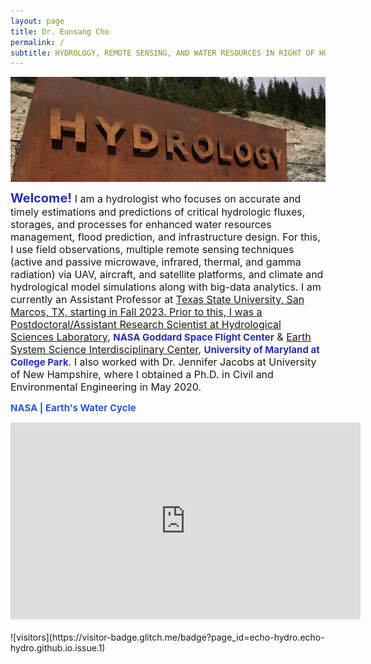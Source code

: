 ```yaml
---
layout: page
title: Dr. Eunsang Cho
permalink: /
subtitle: HYDROLOGY, REMOTE SENSING, AND WATER RESOURCES IN RIGHT OF HUMAN & CLIMATE IMPACTS
---
```


<img src="img/hydrology.jpg" width="820" align="center"/>

<b><span style="font-size: 20px !important; color: #2a2eba;">Welcome! </span></b> <span style="font-size: 16px !important;"> I am a hydrologist who focuses on accurate and timely estimations and predictions of critical hydrologic fluxes, storages, and processes for enhanced water resources management, flood prediction, and infrastructure design. For this, I use field observations, multiple remote sensing techniques (active and passive microwave, infrared, thermal, and gamma radiation) via UAV, aircraft, and satellite platforms, and climate and hydrological model simulations along with big-data analytics. 
I am currently an Assistant Professor at <a href="https://www.txst.edu/"> Texas State University, San Marcos, TX, starting in Fall 2023. Prior to this, I was a Postdoctoral/Assistant Research Scientist at <a href="https://science.gsfc.nasa.gov/earth/hydrology/">Hydrological Sciences Laboratory</a>, <b><span style="font-size: 15px !important; color: #2a2eba;">NASA Goddard Space Flight Center</span></b> & <a href="http://essic.umd.edu/joom2/">Earth System Science Interdisciplinary Center</a>, <b><span style="font-size: 15px !important; color: #2a2eba;">University of Maryland at College Park</span></b>. I also worked with Dr. Jennifer Jacobs at University of New Hampshire, where I obtained a Ph.D. in Civil and Environmental Engineering in May 2020. </span>  

<span style="font-size: 15px !important; color: #2A58E1;"><b> NASA | Earth's Water Cycle </b></span>
<br>
<center><iframe width="560" height="315" src="https://youtu.be/oaDkph9yQBs?si=MDmkGUu6tNR1oomK" frameborder="0" allow="accelerometer; autoplay; encrypted-media; gyroscope; picture-in-picture" allowfullscreen></iframe></center>

<br>
![visitors](https://visitor-badge.glitch.me/badge?page_id=echo-hydro.echo-hydro.github.io.issue.1)

